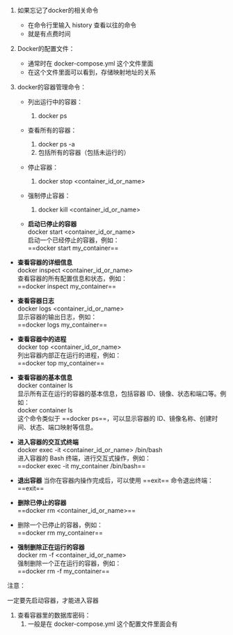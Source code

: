 1.  如果忘记了docker的相关命令
    - 在命令行里输入 history 查看以往的命令
    - 就是有点费时间  

2.  Docker的配置文件：
    - 通常时在 docker-compose.yml 这个文件里面
    - 在这个文件里面可以看到，存储映射地址的关系  

3.  docker的容器管理命令：
    - 列出运行中的容器：
      1.  docker ps  

    - 查看所有的容器：
      1.  docker ps -a
      2.  包括所有的容器（包括未运行的）  

    - 停止容器：
      1.  docker stop \<container_id_or_name\>  

    - 强制停止容器：
      1.  docker kill \<container_id_or_name\>  

    - **启动已停止的容器**   
      <span class="mark">docker start \<container_id_or_name\>  
      </span>启动一个已经停止的容器，例如：  
      ==docker start my_container==

- **查看容器的详细信息**   
  <span class="mark">docker inspect \<container_id_or_name\>  
  </span>查看容器的所有配置信息和状态，例如：  
  ==docker inspect my_container==

- **查看容器日志**   
  <span class="mark">docker logs \<container_id_or_name\>  
  </span>显示容器的输出日志，例如：  
  ==docker logs my_container==

- **查看容器中的进程**   
  <span class="mark">docker top \<container_id_or_name\>  
  </span>列出容器内部正在运行的进程，例如：  
  ==docker top my_container==

- **查看容器的基本信息**   
  <span class="mark">docker container ls  
  </span>显示所有正在运行的容器的基本信息，包括容器 ID、镜像、状态和端口等。例如：  
  <span class="mark">docker container ls  
  </span>这个命令类似于 ==docker ps==，可以显示容器的 ID、镜像名称、创建时间、状态、端口映射等信息。

- **进入容器的交互式终端**   
  <span class="mark">docker exec -it \<container_id_or_name\> /bin/bash  
  </span>进入容器的 Bash 终端，进行交互式操作，例如：  
  ==docker exec -it my_container /bin/bash==

- **退出容器** 当你在容器内操作完成后，可以使用 ==exit== 命令退出终端：  
  ==exit==

- **删除已停止的容器**   
  ==docker rm \<container_id_or_name\>==
- 删除一个已停止的容器，例如：  
  ==docker rm my_container==

- **强制删除正在运行的容器**   
  <span class="mark">docker rm -f \<container_id_or_name\>  
  </span>强制删除一个正在运行的容器，例如：  
  ==docker rm -f my_container==

注意：

一定要先启动容器，才能进入容器  

1.  查看容器里的数据库密码：
    1.  一般是在 docker-compose.yml 这个配置文件里面会有  

